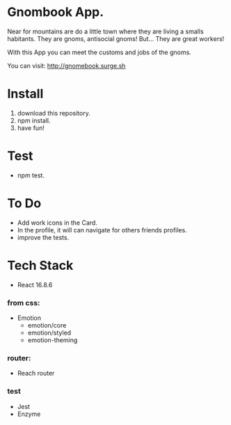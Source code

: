# Gnombook App.

Near for mountains are do a little town where they are living a smalls habitants. They are gnoms, antisocial gnoms! But... They are great workers!

With this App you can meet the customs and jobs of the gnoms.

You can visit: http://gnomebook.surge.sh

# Install

1. download this repository.
2. npm install.
3. have fun!

# Test

- npm test.

# To Do

- Add work icons in the Card.
- In the profile, it will can navigate for others friends profiles.
- improve the tests.

# Tech Stack

- React 16.8.6

### from css:

- Emotion
  - emotion/core
  - emotion/styled
  - emotion-theming

### router:

- Reach router

### test

- Jest
- Enzyme
